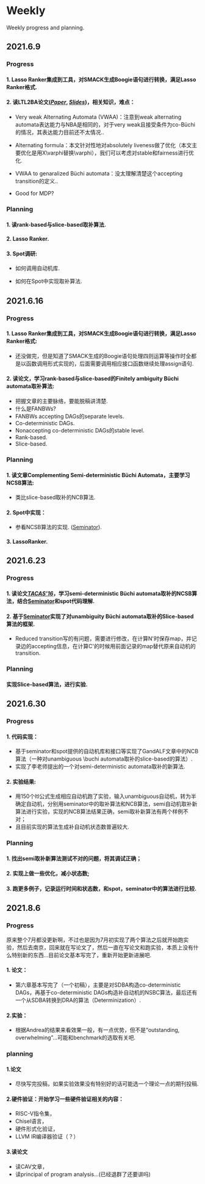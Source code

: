 # Weekly
Weekly progress and planning.

## 2021.6.9
### Progress 

#### 1. Lasso Ranker集成到工具，对SMACK生成Boogie语句进行转换，满足Lasso Ranker格式.

#### 2. 读LTL2BA论文([***Paper***](https://doi.org/10.1007/978-3-642-28756-5_8), [***Slides***](https://github.com/fengwz17/Paper-List/blob/master/6.9_notated.pdf))，相关知识，难点：

* Very weak Alternating Automata (VWAA)：注意到weak alternating automata表达能力与NBA是相同的，对于very weak且接受条件为co-Büchi的情况，其表达能力目前还不太情况..

* Alternating formula：本文针对性地对absolutely liveness做了优化（本文主要优化是用X\varphi替换\varphi），我们可以考虑对stable和fairness进行优化.

* VWAA to genaralized Büchi automata：没太理解清楚这个accepting transition的定义..

* Good for MDP?

### Planning

#### 1. 读rank-based与slice-based取补算法.

#### 2. Lasso Ranker.

#### 3. Spot调研:

* 如何调用自动机库.

* 如何在Spot中实现取补算法.
 
 ## 2021.6.16
### Progress 

#### 1. Lasso Ranker集成到工具，对SMACK生成Boogie语句进行转换，满足Lasso Ranker格式:

* 还没做完，但是知道了SMACK生成的Boogie语句处理四则运算等操作时全都是以函数调用形式实现的，后面需要调用相应接口函数继续处理assign语句.

#### 2. 读论文，学习rank-based与slice-based的Finitely ambiguity Büchi automata取补算法:

* 把握文章的主要脉络，要能脱稿讲清楚.
* 什么是FANBWs? 
* FANBWs accepting DAGs的separate levels. 
* Co-deterministic DAGs. 
* Nonaccepting co-deterministic DAGs的stable level. 
* Rank-based. 
* Slice-based.

### Planning

#### 1. 读文章Complementing Semi-deterministic Büchi Automata，主要学习NCSB算法:
* 类比slice-based取补的NCB算法.

#### 2. Spot中实现：

* 参看NCSB算法的实现. ([Seminator](https://github.com/mklokocka/seminator)).

#### 3. LassoRanker.

## 2021.6.23
### Progress

#### 1. 读论文[***TACAS'16***](https://doi.org/10.1007/978-3-662-49674-9_49)，学习semi-deterministic Büchi automata取补的NCSB算法，结合[Seminator](https://github.com/mklokocka/seminator)和spot代码理解.
#### 2. 基于[Seminator](https://github.com/mklokocka/seminator)实现了对unambiguity Büchi automata取补的Slice-based算法的框架.

* Reduced transition写的有问题，需要进行修改，在计算N'时保存map，并记录边的accepting信息，在计算C'的时候用前面记录的map替代原来自动机的transition.
### Planning

#### 实现Slice-based算法，进行实验.

## 2021.6.30
### Progress

#### 1. 代码实现：
* 基于seminator和spot提供的自动机库和接口等实现了GandALF文章中的NCB算法（一种对unambiguous \buchi automata取补的slice-based的算法）.
* 实现了李老师提出的一个对semi-deterministic automata取补的新算法.

#### 2. 实验结果:
* 用150个ltl公式生成相应自动机跑了实验，输入unambiguous自动机，转为半确定自动机，分别用seminator中的取补算法和NCB算法，semi自动机取补新算法进行实验，实现的NCB算法结果正确，semi取补新算法有两个样例不对；
* 且目前实现的算法生成补自动机状态数普遍较大.
   
### Planning
    
#### 1. 找出semi取补新算法测试不对的问题，将其调试正确；
#### 2. 实现上做一些优化，减小状态数;
#### 3. 跑更多例子，记录运行时间和状态数，和spot，seminator中的算法进行比较.
 
## 2021.8.6
### Progress
原来整个7月都没更新啊，不过也是因为7月初实现了两个算法之后就开始跑实验，然后去南京，回来就在写论文了，然后一直在写论文和跑实验，本质上没有什么特别新的东西...目前论文基本写完了，重新开始更新进展吧.

#### 1. 论文：
* 第六章基本写完了（一个初稿），主要是对SDBA构造co-deterministic DAGs，再基于co-deterministic DAGs构造补自动机的NSBC算法，最后还有一个从SDBA转换到DRA的算法（Determinization）.

#### 2.实验：
* 根据Andrea的结果来看效果一般，有一点优势，但不是“outstanding, overwhelming”...可能和benchmark的选取有关吧.

### planning
#### 1.论文
* 尽快写完投稿，如果实验效果没有特别好的话可能选一个理论一点的期刊投稿.
#### 2.硬件验证：开始学习一些硬件验证相关的内容：
* RISC-V指令集，
* Chisel语言，
* 硬件形式化验证，
* LLVM IR编译器验证（？）
#### 3.读论文
* 读CAV文章，
* 读principal of program analysis...(已经退群了还要讲吗)

